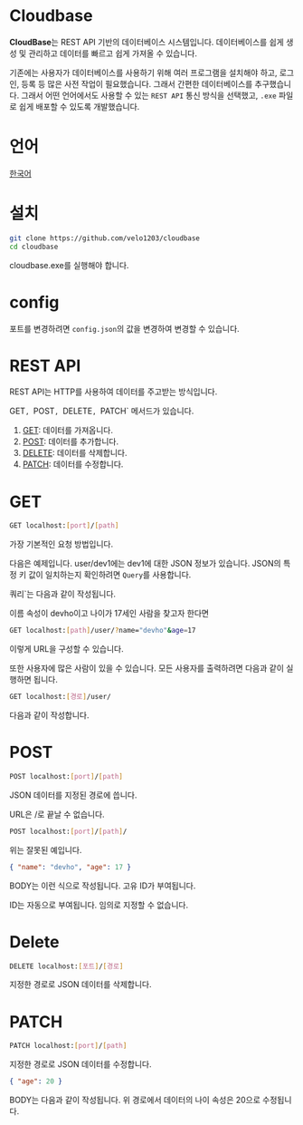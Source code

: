 # Cloudbase

**CloudBase**는 REST API 기반의 데이터베이스 시스템입니다. 데이터베이스를 쉽게 생성 및 관리하고 데이터를 빠르고 쉽게 가져올 수 있습니다.

기존에는 사용자가 데이터베이스를 사용하기 위해 여러 프로그램을 설치해야 하고, 로그인, 등록 등 많은 사전 작업이 필요했습니다. 그래서 간편한 데이터베이스를 추구했습니다.
그래서 어떤 언어에서도 사용할 수 있는 `REST API` 통신 방식을 선택했고, `.exe` 파일로 쉽게 배포할 수 있도록 개발했습니다.

# 언어

[한국어](KOREAN.md)

# 설치

```bash
git clone https://github.com/velo1203/cloudbase
cd cloudbase
```

cloudbase.exe를 실행해야 합니다.

# config

포트를 변경하려면 `config.json`의 값을 변경하여 변경할 수 있습니다.

# REST API

REST API는 HTTP를 사용하여 데이터를 주고받는 방식입니다.

GET`, `POST`, `DELETE`, `PATCH` 메서드가 있습니다.

1. [GET](#GET): 데이터를 가져옵니다.
2. [POST](#POST): 데이터를 추가합니다.
3. [DELETE](#delete): 데이터를 삭제합니다.
4. [PATCH](#patch): 데이터를 수정합니다.

# GET

```bash
GET localhost:[port]/[path]
```

가장 기본적인 요청 방법입니다.

다음은 예제입니다.
user/dev1에는 dev1에 대한 JSON 정보가 있습니다.
JSON의 특정 키 값이 일치하는지 확인하려면 `Query`를 사용합니다.

쿼리`는 다음과 같이 작성됩니다.

이름 속성이 devho이고 나이가 17세인 사람을 찾고자 한다면

```bash
GET localhost:[path]/user/?name="devho"&age=17
```

이렇게 URL을 구성할 수 있습니다.

또한 사용자에 많은 사람이 있을 수 있습니다. 모든 사용자를 출력하려면 다음과 같이 실행하면 됩니다.

```bash
GET localhost:[경로]/user/
```

다음과 같이 작성합니다.

# POST

```bash
POST localhost:[port]/[path]
```

JSON 데이터를 지정된 경로에 씁니다.

URL은 /로 끝날 수 없습니다.

```bash
POST localhost:[port]/[path]/
```

위는 잘못된 예입니다.

```json
{ "name": "devho", "age": 17 }
```

BODY는 이런 식으로 작성됩니다. 고유 ID가 부여됩니다.

ID는 자동으로 부여됩니다. 임의로 지정할 수 없습니다.

# Delete

```bash
DELETE localhost:[포트]/[경로]
```

지정한 경로로 JSON 데이터를 삭제합니다.

# PATCH

```bash
PATCH localhost:[port]/[path]
```

지정한 경로로 JSON 데이터를 수정합니다.

```json
{ "age": 20 }
```

BODY는 다음과 같이 작성됩니다.
위 경로에서 데이터의 나이 속성은 20으로 수정됩니다.
